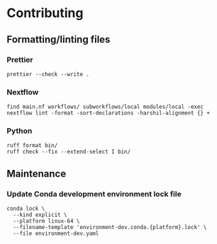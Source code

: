 # Contributing

## Formatting/linting files

### Prettier

```shell
prettier --check --write .
```

### Nextflow

```shell
find main.nf workflows/ subworkflows/local modules/local -exec nextflow lint -format -sort-declarations -harshil-alignment {} +
```

### Python

```shell
ruff format bin/
ruff check --fix --extend-select I bin/
```

## Maintenance

### Update Conda development environment lock file

```shell
conda lock \
  --kind explicit \
  --platform linux-64 \
  --filename-template 'environment-dev.conda.{platform}.lock' \
  --file environment-dev.yaml
```
